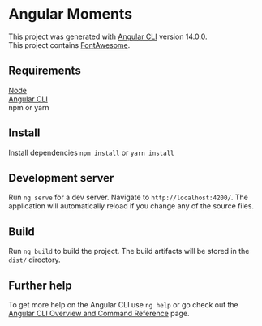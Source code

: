 # Angular Moments

This project was generated with [Angular CLI](https://github.com/angular/angular-cli) version 14.0.0. \
This project contains [FontAwesome](https://fontawesome.com/).

## Requirements

[Node](https://nodejs.org/en/) \
[Angular CLI](https://angular.io/cli) \
npm or yarn

## Install

Install dependencies `npm install` or `yarn install`

## Development server

Run `ng serve` for a dev server. Navigate to `http://localhost:4200/`. The application will automatically reload if you change any of the source files.

## Build

Run `ng build` to build the project. The build artifacts will be stored in the `dist/` directory.

## Further help

To get more help on the Angular CLI use `ng help` or go check out the [Angular CLI Overview and Command Reference](https://angular.io/cli) page.
